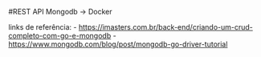 #REST API Mongodb -> Docker

links de referência:
    - https://imasters.com.br/back-end/criando-um-crud-completo-com-go-e-mongodb
    - https://www.mongodb.com/blog/post/mongodb-go-driver-tutorial